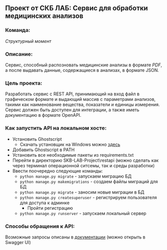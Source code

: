 ## Проект от СКБ ЛАБ: Сервис для обработки медицинских анализов

### Команда:
  *Структурный момент*

### Описание:
  Сервис, способный распозновать медицинские анализы в формате *PDF*, а после выдавать данные, содержащиеся в анализах, в формате JSON.
  
### Цель проекта:
  Разработать сервис с REST API, принимающий на вход файл в графическом формате и выдающий массив с параметрами анализов, такими как наименование вещества, показатели и единицы измерения. Сервис должен быть доступен для интеграции, а также иметь документацию в формате OpenAPI.

### Как запустить API на локальном хосте:
  - Установить Ghostscript
    - Cкачать установщик на Windows можно [здесь](https://ghostscript.com/releases/gsdnld.html)
  - Добавить Ghostscript в PATH
  - Установить все необходимые пакеты из requirements.txt
  - Перейти в директорию SKB-LAB-Project\restapi (можно сделать как через терминал операционной ситсемы, так и среды разработки)
  - Ввести поочередно следующие команды:
    - `python manage.py migrate` - запускаем миграцию БД
    - `python manage.py makemigrations` - создаем файлы миграций для БД
    - `python manage.py migrate` - заносим новые миграции в БД
    - `python manage.py createsuperuser` - регистрируем пользователя для доступа к админке
      - Пройти регистрацию
    - `python manage.py runserver` - запускаем локальный сервер

### Способы обращения к API:
  Возможные запросы описаны в [документации](openapi.yaml) (можно открыть в Swagger UI)